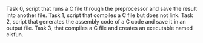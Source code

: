 Task 0, script that runs a C file through the preprocessor and save the result into another file.
Task 1, script that compiles a C file but does not link.
Task 2, script that generates the assembly code of a C code and save it in an output file.
Task 3, that compiles a C file and creates an executable named cisfun.
